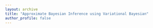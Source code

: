 ```yaml
---
layout: archive
title: "Approximate Bayesian Inference using Variational Bayesian"
author_profile: false
---
```



